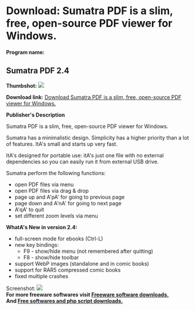 # Download: Sumatra PDF is a slim, free, open-source PDF viewer for Windows.

**Program name:**

## Sumatra PDF 2.4

  
**Thumbshot:** ![](http://www.freewarefiles.com/screenshot/sumatrapdf_md.jpg)   
  
**Download link:** [Download Sumatra PDF is a slim, free, open-source PDF viewer for Windows.](http://freesoftwares.boysofts.com/Sumatra-PDF_program_27296.html)  
  


**Publisher's Description**  
  


Sumatra PDF is a slim, free, open-source PDF viewer for Windows. 

Sumatra has a minimalistic design. Simplicity has a higher priority than a lot of features. ItA's small and starts up very fast.

ItA's designed for portable use: itA's just one file with no external dependencies so you can easily run it from external USB drive.

Sumatra perform the following functions:

  * open PDF files via menu 
  * open PDF files via drag & drop 
  * page up and A'pA' for going to previous page 
  * page down and A'nA' for going to next page 
  * A'qA' to quit 
  * set different zoom levels via menu 

**WhatA's New in version 2.4:**

  * full-screen mode for ebooks (Ctrl-L) 
  * new key bindings: 
    * F9 - show/hide menu (not remembered after quitting) 
    * F8 - show/hide toolbar 
  * support WebP images (standalone and in comic books) 
  * support for RAR5 compressed comic books 
  * fixed multiple crashes 

  
  
Screenshot: ![](http://www.freewarefiles.com/screenshot/sumatrapdf.jpg)   
**For more freeware softwares visit [Freeware software downloads.](http://freesoftwares.boysofts.com/)**   
**And [Free softwares and php script downloads.](http://www.boysofts.com/)**
